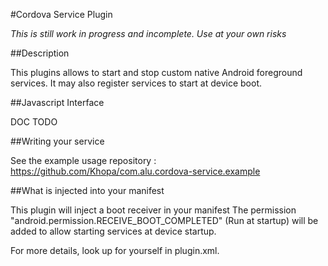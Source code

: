 #Cordova Service Plugin

*This is still work in progress and incomplete. Use at your own risks*

##Description

This plugins allows to start and stop custom native Android foreground services. It may also register services to start at device boot.

##Javascript Interface

DOC TODO

##Writing your service

See the example usage repository : https://github.com/Khopa/com.alu.cordova-service.example

##What is injected into your manifest

This plugin will inject a boot receiver in your manifest
The permission "android.permission.RECEIVE_BOOT_COMPLETED" (Run at startup) will be added to allow starting services at device startup.

For more details, look up for yourself in plugin.xml.

